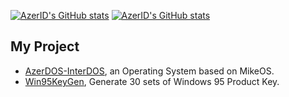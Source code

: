 
[![AzerID's GitHub stats](https://github-readme-stats.vercel.app/api?username=AzerID&show_icons=true&theme=dark#gh-dark-mode-only)](https://github.com/anuraghazra/github-readme-stats#gh-dark-mode-only)
[![AzerID's GitHub stats](https://github-readme-stats.vercel.app/api?username=AzerID&show_icons=true&theme=default#gh-light-mode-only)](https://github.com/anuraghazra/github-readme-stats#gh-light-mode-only)

## My Project
* [AzerDOS-InterDOS](https://github.com/AzerID/interdos), an Operating System based on MikeOS.
* [Win95KeyGen](https://github.com/AzerID/win95keygen), Generate 30 sets of Windows 95 Product Key.
